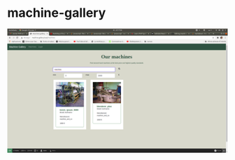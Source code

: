 # machine-gallery


![alt text](https://github.com/joseprigo/machine-gallery/blob/master/blob/filterbytext.png?raw=true)
